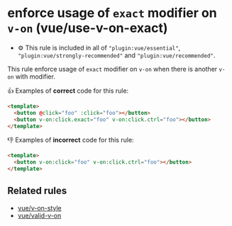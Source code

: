 # enforce usage of `exact` modifier on `v-on` (vue/use-v-on-exact)

- :gear: This rule is included in all of `"plugin:vue/essential"`, `"plugin:vue/strongly-recommended"` and `"plugin:vue/recommended"`.

This rule enforce usage of `exact` modifier on `v-on` when there is another `v-on` with modifier.

:+1: Examples of **correct** code for this rule:

```html
<template>
  <button @click="foo" :click="foo"></button>
  <button v-on:click.exact="foo" v-on:click.ctrl="foo"></button>
</template>
```

:-1: Examples of **incorrect** code for this rule:

```html
<template>
  <button v-on:click="foo" v-on:click.ctrl="foo"></button>
</template>
```

## Related rules

- [vue/v-on-style](./v-on-style.md)
- [vue/valid-v-on](./valid-v-on.md)
